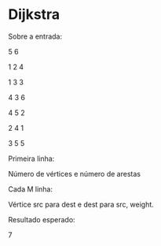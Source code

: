 # Dijkstra

Sobre a entrada:

5 6

1 2 4

1 3 3

4 3 6

4 5 2

2 4 1

3 5 5


Primeira linha:

Número de vértices e número de arestas

Cada M linha:

Vértice src para dest e dest para src, weight.

Resultado esperado:

7
